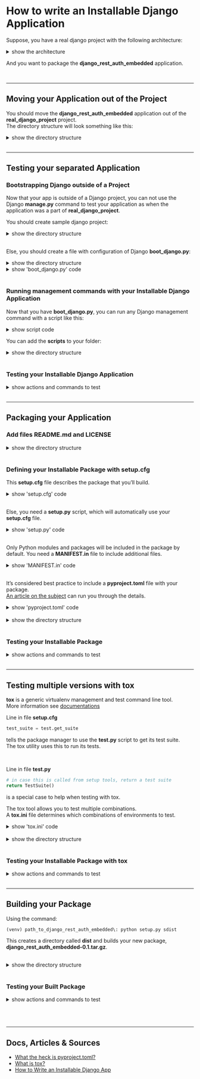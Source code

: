 # How to write an Installable Django Application  
Suppose, you have a real django project with the following architecture:  
<details>  
<summary>show the architecture</summary>  

```
real_django_project/
|
|__ django_rest_auth_embedded/
|   |__ serialisers/
|   |   |__ ...
|   |__ templates/
|   |   |__ ...
|   |__ tests/
|   |   |__ ...
|   |__ utils/
|   |   |__ ...
|   |__ views/
|   |   |__ ...
|   |
|   |__ __init__.py
|   |__ admin.py
|   |__ apps.py
|   |__ models.py
|   |__ settings.py
|   |__ urls.py
|
|__ real_django_project/
|   |__ __init__.py
|   |__ asgi.py
|   |__ settings.py
|   |__ urls.py
|   |__ wsgi.py
|
|__ requirements/
|   |__ ...
|
|__ .env
|__ .env.sample
|__ db.sqlite3
|__ manage.py
|__ requirements.txt
```
</details>  

And you want to package the **django_rest_auth_embedded** application.  

<br>  



___
## Moving your Application out of the Project  
You should move the **django_rest_auth_embedded** application out of the **real_django_project** project.  
The directory structure will look something like this:  
<details>  
<summary>show the directory structure</summary>  

```
django_rest_auth_embedded/
|
|__ django_rest_auth_embedded/
    |__ serialisers/
    |   |__ ...
    |__ templates/
    |   |__ ...
    |__ tests/
    |   |__ ...
    |__ utils/
    |   |__ ...
    |__ views/
    |   |__ ...
    |
    |__ __init__.py
    |__ admin.py
    |__ apps.py
    |__ models.py
    |__ settings.py
    |__ urls.py



real_django_project/
|
|__ real_django_project/
|   |__ __init__.py
|   |__ asgi.py
|   |__ settings.py
|   |__ urls.py
|   |__ wsgi.py
|
|__ requirements/
|   |__ ...
|
|__ .env
|__ .env.sample
|__ db.sqlite3
|__ manage.py
|__ requirements.txt
```
</details>  

<br>  




___
## Testing your separated Application  

### Bootstrapping Django outside of a Project  
Now that your app is outside of a Django project, you can not use the Django **manage.py** command to test your application as when the application was a part of **real_django_project**.  

You should create sample django project:  
<details>  
<summary>show the directory structure</summary>  

```
django_rest_auth_embedded/
|
|__ django_rest_auth_embedded/
|   |__ ...
|
|__ project_sample/
    |__ backend_django/
        |__ backend_django/
        |   |__ __init__.py
        |   |__ asgi.py
        |   |__ settings.py
        |   |__ urls.py
        |   |__ wsgi.py
        |
        |__ requirements/
        |   |__ ...
        |
        |__ .env
        |__ .env.sample
        |__ db.sqlite3
        |__ manage.py
        |__ requirements.txt
```
</details>  

<br>

Else, you should create a file with configuration of Django **boot_django.py**:  
<details>  
<summary>show the directory structure</summary>  

```
django_rest_auth_embedded/
|
|__ django_rest_auth_embedded/
|   |__ ...
|
|__ project_sample/
|   |__ ...
|
|__ boot_django.py
```
</details>  

<details>
<summary>show 'boot_django.py' code</summary>  

```python
# This file sets up and configures Django. It's used by scripts that need to
# execute as if running in a Django server.
import os
import django
from django.conf import settings


BASE_DIR = os.path.abspath(os.path.join(os.path.dirname(__file__), "django_rest_auth_embedded"))


def boot_django():
    settings.configure(
        BASE_DIR=BASE_DIR,
        DEBUG=True,
        ALLOWED_HOSTS=[
            '127.0.0.1',
            'localhost',
        ],
        INSTALLED_APPS=[
            'django.contrib.admin',
            'django.contrib.auth',
            'django.contrib.contenttypes',
            'django.contrib.sessions',
            'django.contrib.messages',
            'django.contrib.staticfiles',
            'rest_framework',
            'django_rest_auth_embedded',
        ],
        MIDDLEWARE=[
            'django.middleware.security.SecurityMiddleware',
            'django.contrib.sessions.middleware.SessionMiddleware',
            'django.middleware.common.CommonMiddleware',
            'django.middleware.csrf.CsrfViewMiddleware',
            'django.contrib.auth.middleware.AuthenticationMiddleware',
            'django.contrib.messages.middleware.MessageMiddleware',
            'django.middleware.clickjacking.XFrameOptionsMiddleware',
        ],
        ROOT_URLCONF='django_rest_auth_embedded.urls',
        TEMPLATES=[
            {
                'BACKEND': 'django.template.backends.django.DjangoTemplates',
                'DIRS': [
                    os.path.join(BASE_DIR, 'templates'),
                ]
                ,
                'APP_DIRS': True,
                'OPTIONS': {
                    'context_processors': [
                        'django.template.context_processors.debug',
                        'django.template.context_processors.request',
                        'django.contrib.auth.context_processors.auth',
                        'django.contrib.messages.context_processors.messages',
                    ],
                },
            },
        ],
        DATABASES={
            'default': {
                'ENGINE': 'django.db.backends.sqlite3',
                'NAME': os.path.join(BASE_DIR, 'db.sqlite3'),
            }
        },
        AUTH_USER_MODEL='django_rest_auth_embedded.User',
        AUTH_PASSWORD_VALIDATORS=[
            {
                'NAME': 'django.contrib.auth.password_validation.UserAttributeSimilarityValidator',
            },
            {
                'NAME': 'django.contrib.auth.password_validation.MinimumLengthValidator',
            },
            {
                'NAME': 'django.contrib.auth.password_validation.CommonPasswordValidator',
            },
            {
                'NAME': 'django.contrib.auth.password_validation.NumericPasswordValidator',
            },
        ],

        LANGUAGE_CODE='en-us',
        TIME_ZONE="UTC",
        USE_I18N=True,
        USE_L10N=True,
        USE_TZ=True,

        STATIC_URL='/static/',
        STATICFILES_DIRS=[
            os.path.join(BASE_DIR, 'static'),
            os.path.join(BASE_DIR),  # for swagger.json
            os.path.join(os.path.dirname(BASE_DIR)),  # for swagger.json
        ],
    )
    django.setup()
```
</details>  

<br>  

### Running management commands with your Installable Django Application
Now that you have **boot_django.py**, you can run any Django management command with a script like this:  
<details>
<summary>show script code</summary>  

```python
from django.core.management import call_command
from boot_django import boot_django

# call the django setup routine
boot_django()
call_command("makemigrations", "django_rest_auth_embedded")
```
</details>  

You can add the **scripts** to your folder:  
<details>  
<summary>show the directory structure</summary>  

```
django_rest_auth_embedded/
|
|__ django_rest_auth_embedded/
|   |__ ...
|
|__ project_sample/
|   |__ ...
|
|__ boot_django.py
|
|__ djangoshell.py
|__ makemigrations.py
|__ migrate.py
|__ runserver.py
|__ test.py
```
</details>  

<br>

### Testing your Installable Django Application  
<details>  
<summary>show actions and commands to test</summary>  

**Install virtualenv**  
```
pip install virtualenv
```

Next, you must work from the root directory **backend_django**.

<br>

**Create a virtual environment**  
```
path_to_django_rest_auth_embedded\project_sample\backend_django: virtualenv venv
```

<br>

**Activate the virtual environment**  
For Windows:
```
path_to_django_rest_auth_embedded\project_sample\backend_django: venv\Scripts\activate.bat
```
For Linux:  
```
path_to_django_rest_auth_embedded\project_sample\backend_django: source venv/bin/activate
```
After the command your command line will look like this:  
```
(venv) path_to_django_rest_auth_embedded\project_sample\backend_django: $
```

<br>

**Deactivate the virtual environment**  
If you want to deactivate the virtual environment, you can use the command:  
```
(venv) path_to_django_rest_auth_embedded\project_sample\backend_django: deactivate
```
*In general, you should skip this step.*  

<br>

**Choose the correct WORK_STAGE**  
Choose the correct work stage in the file **.env**:  
```python
WORK_STAGE = "test_before_packaging" 
```
You should choose only **one** stage!  
 
<br>

**Install requirements**  
Choose the correct file with requirements for the work stage in the file **requirements.txt**:  
```text
-r requirements/test_before_packaging.txt
```
You should choose only **one** file!  

Install all requirements:  
```
(venv) path_to_django_rest_auth_embedded\project_sample\backend_django: pip install -r requirements.txt
```

<br>

Now, you can run tests, perform migrations and apply them, run server by calling appropriate scripts like this:  
```
(venv) path_to_django_rest_auth_embedded\project_sample\backend_django: ..\..\test.py
``` 

</details>  

<br>





___
## Packaging your Application

### Add files README.md and LICENSE  
<details>  
<summary>show the directory structure</summary>  

```
django_rest_auth_embedded/
|
|__ django_rest_auth_embedded/
|   |__ ...
|
|__ project_sample/
|   |__ ...
|
|__ boot_django.py
|
|__ djangoshell.py
|__ makemigrations.py
|__ migrate.py
|__ runserver.py
|__ test.py
|
|__ README.md
|__ LICENSE
```
</details>  

<br>

### Defining your Installable Package with setup.cfg 
This **setup.cfg** file describes the package that you’ll build.  
<details>
<summary>show 'setup.cfg' code</summary>  

```python
[metadata]
name = django_rest_auth_embedded
version = 0.1
description = Packaged application to work with django embedded authentication.
long_description = file: README.md
url = https://github.com/Volkova-Natalia/django_rest_auth_embedded
author = Volkova Natalia
license = MIT
classifiers =
    Environment :: Web Environment
    Framework :: Django
    Framework :: Django :: 3.1.6
    Intended Audience :: Developers
    License :: OSI Approved :: MIT License
    Operating System :: OS Independent
    Programming Language :: Python
    Programming Language :: Python :: 3
    Programming Language :: Python :: 3 :: Only
    Programming Language :: Python :: 3.8
    Topic :: Software Development :: Libraries :: Application Frameworks
    Topic :: Software Development :: Libraries :: Python Modules

[options]
include_package_data = True
packages = find:
python_requires = >=3.8
install_requires =
    Django>=3.1.6
    djangorestframework>=3.12.2
test_suite = test.get_suite
```
</details>    

<br>

Else, you need a **setup.py** script, which will automatically use your **setup.cfg** file.  
<details>
<summary>show 'setup.py' code</summary>  

```python
if __name__ == "__main__":
    from setuptools import setup

    setup()
```
</details>  

<br>

Only Python modules and packages will be included in the package by default.
You need a **MANIFEST.in** file to include additional files.  
<details>
<summary>show 'MANIFEST.in' code</summary>  

```text
include LICENSE
include README.md
recursive-include django_rest_auth_embedded/static *
recursive-include django_rest_auth_embedded/templates *
```
</details> 

<br>

It’s considered best practice to include a **pyproject.toml** file with your package.  
<a href=https://snarky.ca/what-the-heck-is-pyproject-toml>An article on the subject</a> can run you through the details.  
<details>
<summary>show 'pyproject.toml' code</summary>  

```text
[build-system]
requires = ["setuptools >= 53.0.0", "wheel >= 0.36.2"]
build-backend = "setuptools.build_meta"
```
</details> 

<br>


<details>  
<summary>show the directory structure</summary>  

```
django_rest_auth_embedded/
|
|__ django_rest_auth_embedded/
|   |__ ...
|
|__ project_sample/
|   |__ ...
|
|__ boot_django.py
|
|__ djangoshell.py
|__ makemigrations.py
|__ migrate.py
|__ runserver.py
|__ test.py
|
|__ README.md
|__ LICENSE
|
|__ setup.cfg
|__ setup.py
|__ MANIFEST.in
|__ pyproject.toml
```
</details>  

<br>

### Testing your Installable Package  
<details>  
<summary>show actions and commands to test</summary>  

You should use new environment. If you have folder **venv** in *'path_to_django_rest_auth_embedded\project_sample\backend_django'*, delete it and create new:  

**Install virtualenv**  
```
pip install virtualenv
```

Next, you must work from the root directory **backend_django**.

<br>

**Create a virtual environment**  
```
path_to_django_rest_auth_embedded\project_sample\backend_django: virtualenv venv
```

<br>

**Activate the virtual environment**  
For Windows:
```
path_to_django_rest_auth_embedded\project_sample\backend_django: venv\Scripts\activate.bat
```
For Linux:  
```
path_to_django_rest_auth_embedded\project_sample\backend_django: source venv/bin/activate
```
After the command your command line will look like this:  
```
(venv) path_to_django_rest_auth_embedded\project_sample\backend_django: $
```

<br>

**Deactivate the virtual environment**  
If you want to deactivate the virtual environment, you can use the command:  
```
(venv) path_to_django_rest_auth_embedded\project_sample\backend_django: deactivate
```
*In general, you should skip this step.*  

<br>

**Choose the correct WORK_STAGE**  
Choose the correct work stage in the file **.env**:  
```python
WORK_STAGE = "test_after_packaging" 
```
You should choose only **one** stage!  
 
<br>

**Install requirements**  
Choose the correct file with requirements for the work stage in the file **requirements.txt**:  
```text
-r requirements/test_after_packaging.txt
```
You should choose only **one** file!  

Install all requirements:  
```
(venv) path_to_django_rest_auth_embedded\project_sample\backend_django: pip install -r requirements.txt
```

<br>

**Add INSTALLED_APPS**  
Edit your **settings.py** file to include **django_rest_auth_embedded** in the **INSTALLED_APPS** listing:  
```python
INSTALLED_APPS = [
    ...
    'django_rest_auth_embedded',
]
``` 

<br>

**Define an user model**  
Specify a custom user model from the **django_rest_auth_embedded** application as the default user model for your project using the **AUTH_USER_MODEL** setting in your **settings.py**:  
```python
AUTH_USER_MODEL = 'django_rest_auth_embedded.User'
```

<br>

**Using the Django *manage.py* command**  
Now, you can make all as in usual django project.  
For example, you can run tests:  
```
(venv) path_to_django_rest_auth_embedded\project_sample\backend_django: manage.py test
``` 

</details>  

<br>





___
## Testing multiple versions with tox  
**tox** is a generic virtualenv management and test command line tool.  
More information see <a href=https://tox.readthedocs.io/en/latest/>documentations</a>  

Line in file **setup.cfg**  
```python
test_suite = test.get_suite
```
tells the package manager to use the **test.py** script to get its test suite.  
The tox utility uses this to run its tests.  

<br>

Line in file **test.py**  
```python
# in case this is called from setup tools, return a test suite
return TestSuite()
```
is a special case to help when testing with tox. 

The tox tool allows you to test multiple combinations.  
A **tox.ini** file determines which combinations of environments to test.  
<details>
<summary>show 'tox.ini' code</summary>  

```ini
[tox]
envlist = py{38}-django220, py{38}-django300

[testenv]
deps =
    django220: Django>=2.2,<3
    django300: Django>=3
commands=
    python setup.py test
```
</details> 

<br>

<details>  
<summary>show the directory structure</summary>  

```
django_rest_auth_embedded/
|
|__ django_rest_auth_embedded/
|   |__ ...
|
|__ project_sample/
|   |__ ...
|
|__ boot_django.py
|
|__ djangoshell.py
|__ makemigrations.py
|__ migrate.py
|__ runserver.py
|__ test.py
|
|__ README.md
|__ LICENSE
|
|__ setup.cfg
|__ setup.py
|__ MANIFEST.in
|__ pyproject.toml
|
|__ tox.ini
```
</details>  

<br>

### Testing your Installable Package with tox  
<details>  
<summary>show actions and commands to test</summary>  

You should use new environment. If you have folder **venv** in *'path_to_django_rest_auth_embedded\project_sample\backend_django'*, delete it and create new:  

**Install virtualenv**  
```
pip install virtualenv
```

Next, you must work from the root directory **backend_django**.

<br>

**Create a virtual environment**  
```
path_to_django_rest_auth_embedded\project_sample\backend_django: virtualenv venv
```

<br>

**Activate the virtual environment**  
For Windows:
```
path_to_django_rest_auth_embedded\project_sample\backend_django: venv\Scripts\activate.bat
```
For Linux:  
```
path_to_django_rest_auth_embedded\project_sample\backend_django: source venv/bin/activate
```
After the command your command line will look like this:  
```
(venv) path_to_django_rest_auth_embedded\project_sample\backend_django: $
```

<br>

**Deactivate the virtual environment**  
If you want to deactivate the virtual environment, you can use the command:  
```
(venv) path_to_django_rest_auth_embedded\project_sample\backend_django: deactivate
```
*In general, you should skip this step.*  

<br>

**Choose the correct WORK_STAGE**  
Choose the correct work stage in the file **.env**:  
```python
WORK_STAGE = "test_after_packaging_with_tox" 
```
You should choose only **one** stage!  
 
<br>

**Install requirements**  
Choose the correct file with requirements for the work stage in the file **requirements.txt**:  
```text
-r requirements/test_after_packaging_with_tox.txt
```
You should choose only **one** file!  

Install all requirements:  
```
(venv) path_to_django_rest_auth_embedded\project_sample\backend_django: pip install -r requirements.txt
```

<br>

**Run tox**  
Now, you can run multiple testing with tox:  
```
(venv) path_to_django_rest_auth_embedded\project_sample\backend_django: tox
``` 

</details>  

<br>





___
## Building your Package  
Using the command:  
```
(venv) path_to_django_rest_auth_embedded\: python setup.py sdist
```  
This creates a directory called **dist** and builds your new package, **django_rest_auth_embedded-0.1.tar.gz**.  

<br>

<details>  
<summary>show the directory structure</summary>  

```
django_rest_auth_embedded/
|
|__ dist/
|   |__ django_rest_auth_embedded-0.1.tar.gz
|
|__ django_rest_auth_embedded/
|   |__ ...
|
|__ project_sample/
|   |__ ...
|
|__ boot_django.py
|
|__ djangoshell.py
|__ makemigrations.py
|__ migrate.py
|__ runserver.py
|__ test.py
|
|__ README.md
|__ LICENSE
|
|__ setup.cfg
|__ setup.py
|__ MANIFEST.in
|__ pyproject.toml
|
|__ tox.ini
```
</details>  

<br>

### Testing your Built Package  
<details>  
<summary>show actions and commands to test</summary>  

You should use new environment. If you have folder **venv** in *'path_to_django_rest_auth_embedded\project_sample\backend_django'*, delete it and create new:  

**Install virtualenv**  
```
pip install virtualenv
```

Next, you must work from the root directory **backend_django**.

<br>

**Create a virtual environment**  
```
path_to_django_rest_auth_embedded\project_sample\backend_django: virtualenv venv
```

<br>

**Activate the virtual environment**  
For Windows:
```
path_to_django_rest_auth_embedded\project_sample\backend_django: venv\Scripts\activate.bat
```
For Linux:  
```
path_to_django_rest_auth_embedded\project_sample\backend_django: source venv/bin/activate
```
After the command your command line will look like this:  
```
(venv) path_to_django_rest_auth_embedded\project_sample\backend_django: $
```

<br>

**Deactivate the virtual environment**  
If you want to deactivate the virtual environment, you can use the command:  
```
(venv) path_to_django_rest_auth_embedded\project_sample\backend_django: deactivate
```
*In general, you should skip this step.*  

<br>

**Choose the correct WORK_STAGE**  
Choose the correct work stage in the file **.env**:  
```python
WORK_STAGE = "work_after_building_local" 
```
Or, if you committed the source archive and want to work with it:  
```python
WORK_STAGE = "work_after_building_commit" 
```
You should choose only **one** stage!  
 
<br>

**Install requirements**  
Choose the correct file with requirements for the work stage in the file **requirements.txt**:  
```text
-r requirements/work_after_building_local.txt
```
Or, if you committed the source archive and want to work with it:  
```text
-r requirements/work_after_building_commit.txt
```
You should choose only **one** file!  

Install all requirements:  
```
(venv) path_to_django_rest_auth_embedded\project_sample\backend_django: pip install -r requirements.txt
```

<br>

**Check INSTALLED_APPS**  
Make sure your **settings.py** file includes **django_rest_auth_embedded** in the **INSTALLED_APPS** listing:  
```python
INSTALLED_APPS = [
    ...
    'django_rest_auth_embedded',
]
``` 

<br>

**Check an user model**  
Make sure your default user model in **settings.py** file is a custom user model from the **django_rest_auth_embedded**:  
```python
AUTH_USER_MODEL = 'django_rest_auth_embedded.User'
```

<br>

**Using the Django *manage.py* command**  
Now, you can make all as in usual django project.  
For example, you can run tests:  
```
(venv) path_to_django_rest_auth_embedded\project_sample\backend_django: manage.py test
``` 

</details>  

<br>










<br>

<br>



___
## Docs, Articles & Sources
* <a href=https://snarky.ca/what-the-heck-is-pyproject-toml>What the heck is pyproject.toml?</a>  
* <a href=https://tox.readthedocs.io/en/latest/>What is tox?</a>  
* <a href=https://realpython.com/installable-django-app/>How to Write an Installable Django App</a>  
